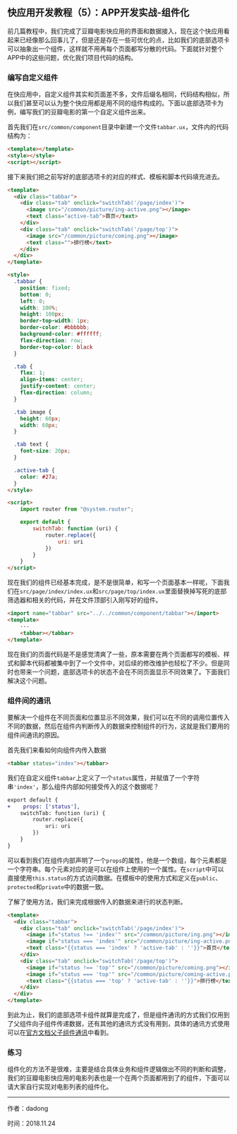 ## 快应用开发教程（5）：APP开发实战-组件化

前几篇教程中，我们完成了豆瓣电影快应用的界面和数据接入，现在这个快应用看起来已经像那么回事儿了，但是还是存在一些可优化的点，比如我们的底部选项卡可以抽象出一个组件，这样就不用再每个页面都写分散的代码。下面就针对整个APP中的这些问题，优化我们项目代码的结构。

### 编写自定义组件

在快应用中，自定义组件其实和页面差不多，文件后缀名相同，代码结构相似，所以我们甚至可以认为整个快应用都是用不同的组件构成的。下面以底部选项卡为例，编写我们的豆瓣电影的第一个自定义组件出来。

首先我们在`src/common/component`目录中新建一个文件`tabbar.ux`，文件内的代码结构为：

```html
<template></template>
<style></style>
<script></script>
```

接下来我们把之前写好的底部选项卡的对应的样式、模板和脚本代码填充进去。

```html
<template>
  <div class="tabbar">
    <div class="tab" onclick="switchTab('/page/index')">
      <image src="/common/picture/ing-active.png"></image>
      <text class="active-tab">首页</text>
    </div>
    <div class="tab" onclick="switchTab('/page/top')">
      <image src="/common/picture/coming.png"></image>
      <text class="">排行榜</text>
    </div>
  </div>
</template>

<style>
  .tabbar {
    position: fixed;
    bottom: 0;
    left: 0;
    width: 100%;
    height: 100px;
    border-top-width: 1px;
    border-color: #bbbbbb;
    background-color: #ffffff;
    flex-direction: row;
    border-top-color: black
  }

  .tab {
    flex: 1;
    align-items: center;
    justify-content: center;
    flex-direction: column;
  }

  .tab image {
    height: 60px;
    width: 60px;
  }

  .tab text {
    font-size: 20px;
  }

  .active-tab {
    color: #27a;
  }
</style>

<script>
    import router from "@system.router";

    export default {
        switchTab: function (uri) {
            router.replace({
                uri: uri
            })
        }
    }
</script>
```

现在我们的组件已经基本完成，是不是很简单，和写一个页面基本一样呢，下面我们在`src/page/index/index.ux`和`src/page/top/index.ux`里面替换掉写死的底部筛选器和相关的代码，并在文件顶部引入刚写好的组件。

```html
<import name="tabbar" src="../../common/component/tabbar"></import>
<template>
    ···
    <tabbar></tabbar>
</template>
```

现在我们的页面代码是不是感觉清爽了一些，原本需要在两个页面都写的模板、样式和脚本代码都被集中到了一个文件中，对后续的修改维护也轻松了不少。但是同时也带来一个问题，底部选项卡的状态不会在不同页面显示不同效果了。下面我们解决这个问题。

### 组件间的通讯

要解决一个组件在不同页面和位置显示不同效果，我们可以在不同的调用位置传入不同的数据，然后在组件内判断传入的数据来控制组件的行为，这就是我们要用的组件间通讯的原因。

首先我们来看如何向组件内传入数据

```html
<tabbar status="index"></tabbar>
```

我们在自定义组件`tabbar`上定义了一个`status`属性，并赋值了一个字符串`'index'`，那么组件内部如何接受传入的这个数据呢？

```diff
export default {
+    props: ['status'],
    switchTab: function (uri) {
        router.replace({
            uri: uri
        })
    }
}
```

可以看到我们在组件内部声明了一个`props`的属性，他是一个数组，每个元素都是一个字符串。每个元素对应的是可以在组件上使用的一个属性。在`script`中可以直接使用`this.status`的方式访问数据。在模板中的使用方式和定义在`public`、`protected`和`private`中的数据一致。

了解了使用方法，我们来完成根据传入的数据来进行的状态判断。

```html
<template>
  <div class="tabbar">
    <div class="tab" onclick="switchTab('/page/index')">
      <image if="status !== 'index'" src="/common/picture/ing.png"></image>
      <image if="status === 'index'" src="/common/picture/ing-active.png"></image>
      <text class="{{status === 'index' ? 'active-tab' : ''}}">首页</text>
    </div>
    <div class="tab" onclick="switchTab('/page/top')">
      <image if="status !== 'top'" src="/common/picture/coming.png"></image>
      <image if="status === 'top'" src="/common/picture/coming-active.png"></image>
      <text class="{{status === 'top' ? 'active-tab' : ''}}">排行榜</text>
    </div>
  </div>
</template>
```

到此为止，我们的底部选项卡组件就算是完成了，但是组件通讯的方式我们仅用到了父组件向子组件传递数据，还有其他的通讯方式没有用到，具体的通讯方式使用可以在[官方文档父子组件通讯](https://doc.quickapp.cn/tutorial/framework/parent-child-component-communication.html)中看到。

### 练习

组件化的方法不是很难，主要是结合具体业务和组件逻辑做出不同的判断和调整，我们的豆瓣电影快应用的电影列表也是一个在两个页面都用到了的组件，下面可以请大家自行实现对电影列表的组件化。

-----------

作者：dadong

时间：2018.11.24

